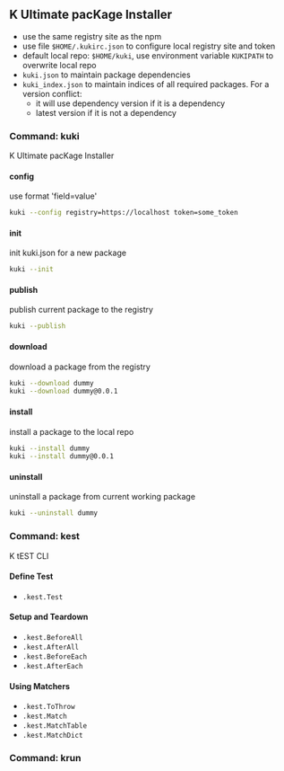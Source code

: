 ## K Ultimate pacKage Installer

- use the same registry site as the npm
- use file `$HOME/.kukirc.json` to configure local registry site and token
- default local repo: `$HOME/kuki`, use environment variable `KUKIPATH` to overwrite local repo
- `kuki.json` to maintain package dependencies
- `kuki_index.json` to maintain indices of all required packages. For a version conflict:
  - it will use dependency version if it is a dependency
  - latest version if it is not a dependency

### Command: kuki

K Ultimate pacKage Installer

#### config

use format 'field=value'

```bash
kuki --config registry=https://localhost token=some_token
```

#### init

init kuki.json for a new package

```bash
kuki --init
```

#### publish

publish current package to the registry

```bash
kuki --publish
```

#### download

download a package from the registry

```bash
kuki --download dummy
kuki --download dummy@0.0.1
```

#### install

install a package to the local repo

```bash
kuki --install dummy
kuki --install dummy@0.0.1
```

#### uninstall

uninstall a package from current working package

```bash
kuki --uninstall dummy
```

### Command: kest

K tEST CLI

#### Define Test

- `.kest.Test`

#### Setup and Teardown

- `.kest.BeforeAll`
- `.kest.AfterAll`
- `.kest.BeforeEach`
- `.kest.AfterEach`

#### Using Matchers

- `.kest.ToThrow`
- `.kest.Match`
- `.kest.MatchTable`
- `.kest.MatchDict`

### Command: krun
